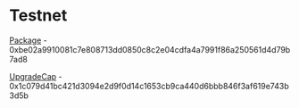 # Testnet

[Package](https://testnet.suivision.xyz/package/0xbe02a9910081c7e808713dd0850c8c2e04cdfa4a7991f86a250561d4d79b7ad8) - 0xbe02a9910081c7e808713dd0850c8c2e04cdfa4a7991f86a250561d4d79b7ad8

[UpgradeCap](https://testnet.suivision.xyz/object/0x1c079d41bc421d3094e2d9f0d14c1653cb9ca440d6bbb846f3af619e743b3d5b) - 0x1c079d41bc421d3094e2d9f0d14c1653cb9ca440d6bbb846f3af619e743b3d5b
